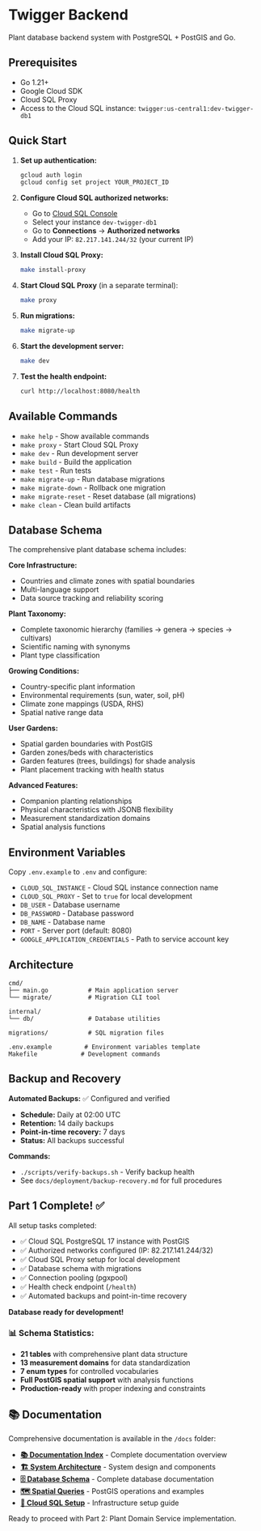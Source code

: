 # Twigger Backend

Plant database backend system with PostgreSQL + PostGIS and Go.

## Prerequisites

- Go 1.21+
- Google Cloud SDK
- Cloud SQL Proxy
- Access to the Cloud SQL instance: `twigger:us-central1:dev-twigger-db1`

## Quick Start

1. **Set up authentication:**
   ```bash
   gcloud auth login
   gcloud config set project YOUR_PROJECT_ID
   ```

2. **Configure Cloud SQL authorized networks:**
   - Go to [Cloud SQL Console](https://console.cloud.google.com/sql)
   - Select your instance `dev-twigger-db1`
   - Go to **Connections** → **Authorized networks**
   - Add your IP: `82.217.141.244/32` (your current IP)

2. **Install Cloud SQL Proxy:**
   ```bash
   make install-proxy
   ```

3. **Start Cloud SQL Proxy** (in a separate terminal):
   ```bash
   make proxy
   ```

4. **Run migrations:**
   ```bash
   make migrate-up
   ```

5. **Start the development server:**
   ```bash
   make dev
   ```

6. **Test the health endpoint:**
   ```bash
   curl http://localhost:8080/health
   ```

## Available Commands

- `make help` - Show available commands
- `make proxy` - Start Cloud SQL Proxy
- `make dev` - Run development server
- `make build` - Build the application
- `make test` - Run tests
- `make migrate-up` - Run database migrations
- `make migrate-down` - Rollback one migration
- `make migrate-reset` - Reset database (all migrations)
- `make clean` - Clean build artifacts

## Database Schema

The comprehensive plant database schema includes:

**Core Infrastructure:**
- Countries and climate zones with spatial boundaries
- Multi-language support
- Data source tracking and reliability scoring

**Plant Taxonomy:**
- Complete taxonomic hierarchy (families → genera → species → cultivars)
- Scientific naming with synonyms
- Plant type classification

**Growing Conditions:**
- Country-specific plant information
- Environmental requirements (sun, water, soil, pH)
- Climate zone mappings (USDA, RHS)
- Spatial native range data

**User Gardens:**
- Spatial garden boundaries with PostGIS
- Garden zones/beds with characteristics
- Garden features (trees, buildings) for shade analysis
- Plant placement tracking with health status

**Advanced Features:**
- Companion planting relationships
- Physical characteristics with JSONB flexibility
- Measurement standardization domains
- Spatial analysis functions

## Environment Variables

Copy `.env.example` to `.env` and configure:

- `CLOUD_SQL_INSTANCE` - Cloud SQL instance connection name
- `CLOUD_SQL_PROXY` - Set to `true` for local development
- `DB_USER` - Database username
- `DB_PASSWORD` - Database password
- `DB_NAME` - Database name
- `PORT` - Server port (default: 8080)
- `GOOGLE_APPLICATION_CREDENTIALS` - Path to service account key

## Architecture

```
cmd/
├── main.go           # Main application server
└── migrate/          # Migration CLI tool

internal/
└── db/               # Database utilities

migrations/           # SQL migration files

.env.example         # Environment variables template
Makefile            # Development commands
```

## Backup and Recovery

**Automated Backups:** ✅ Configured and verified
- **Schedule:** Daily at 02:00 UTC
- **Retention:** 14 daily backups
- **Point-in-time recovery:** 7 days
- **Status:** All backups successful

**Commands:**
- `./scripts/verify-backups.sh` - Verify backup health
- See `docs/deployment/backup-recovery.md` for full procedures

## Part 1 Complete! ✅

All setup tasks completed:
- ✅ Cloud SQL PostgreSQL 17 instance with PostGIS
- ✅ Authorized networks configured (IP: 82.217.141.244/32)
- ✅ Cloud SQL Proxy setup for local development
- ✅ Database schema with migrations
- ✅ Connection pooling (pgxpool)
- ✅ Health check endpoint (`/health`)
- ✅ Automated backups and point-in-time recovery

**Database ready for development!**

### 📊 Schema Statistics:
- **21 tables** with comprehensive plant data structure
- **13 measurement domains** for data standardization
- **7 enum types** for controlled vocabularies
- **Full PostGIS spatial support** with analysis functions
- **Production-ready** with proper indexing and constraints

## 📚 Documentation

Comprehensive documentation is available in the `/docs` folder:

- **[📚 Documentation Index](./docs/README.md)** - Complete documentation overview
- **[🏗️ System Architecture](./docs/architecture/system-overview.md)** - System design and components
- **[🗄️ Database Schema](./docs/database/schema-overview.md)** - Complete database documentation
- **[🗺️ Spatial Queries](./docs/database/spatial-queries.md)** - PostGIS operations and examples
- **[🚀 Cloud SQL Setup](./docs/deployment/cloud-sql-setup.md)** - Infrastructure setup guide

Ready to proceed with Part 2: Plant Domain Service implementation.